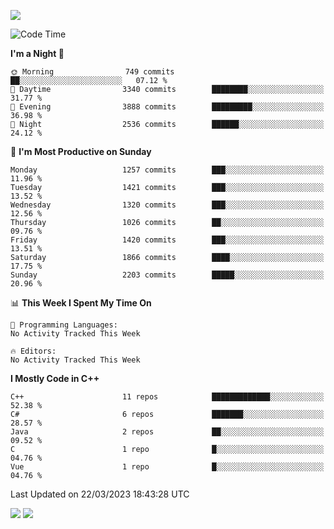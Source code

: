 ![](https://komarev.com/ghpvc/?username=lilpidgey&color=red)
<!--START_SECTION:waka-->
![Code Time](http://img.shields.io/badge/Code%20Time-1%2C491%20hrs%2018%20mins-blue)

**I'm a Night 🦉** 

```text
🌞 Morning                749 commits         ██░░░░░░░░░░░░░░░░░░░░░░░   07.12 % 
🌆 Daytime                3340 commits        ████████░░░░░░░░░░░░░░░░░   31.77 % 
🌃 Evening                3888 commits        █████████░░░░░░░░░░░░░░░░   36.98 % 
🌙 Night                  2536 commits        ██████░░░░░░░░░░░░░░░░░░░   24.12 % 
```
📅 **I'm Most Productive on Sunday** 

```text
Monday                   1257 commits        ███░░░░░░░░░░░░░░░░░░░░░░   11.96 % 
Tuesday                  1421 commits        ███░░░░░░░░░░░░░░░░░░░░░░   13.52 % 
Wednesday                1320 commits        ███░░░░░░░░░░░░░░░░░░░░░░   12.56 % 
Thursday                 1026 commits        ██░░░░░░░░░░░░░░░░░░░░░░░   09.76 % 
Friday                   1420 commits        ███░░░░░░░░░░░░░░░░░░░░░░   13.51 % 
Saturday                 1866 commits        ████░░░░░░░░░░░░░░░░░░░░░   17.75 % 
Sunday                   2203 commits        █████░░░░░░░░░░░░░░░░░░░░   20.96 % 
```


📊 **This Week I Spent My Time On** 

```text
💬 Programming Languages: 
No Activity Tracked This Week

🔥 Editors: 
No Activity Tracked This Week
```

**I Mostly Code in C++** 

```text
C++                      11 repos            █████████████░░░░░░░░░░░░   52.38 % 
C#                       6 repos             ███████░░░░░░░░░░░░░░░░░░   28.57 % 
Java                     2 repos             ██░░░░░░░░░░░░░░░░░░░░░░░   09.52 % 
C                        1 repo              █░░░░░░░░░░░░░░░░░░░░░░░░   04.76 % 
Vue                      1 repo              █░░░░░░░░░░░░░░░░░░░░░░░░   04.76 % 
```




 Last Updated on 22/03/2023 18:43:28 UTC
<!--END_SECTION:waka-->
![](https://hit.yhype.me/github/profile?user_id=42968544)
![](https://komarev.com/ghpvc/?lilpidgey)
